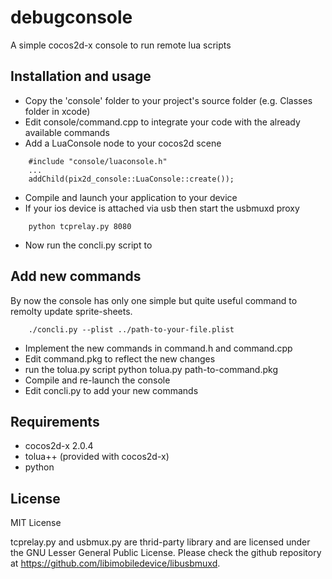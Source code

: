 debugconsole
============

A simple cocos2d-x console to run remote lua scripts

## Installation and usage
* Copy the 'console' folder to your project's source folder (e.g. Classes folder in xcode)
* Edit console/command.cpp to integrate your code with the already available commands
* Add a LuaConsole node to your cocos2d scene
```
    #include "console/luaconsole.h"
    ...
    addChild(pix2d_console::LuaConsole::create());
```
* Compile and launch your application to your device
* If your ios device is attached via usb then start the usbmuxd proxy
```
    python tcprelay.py 8080
```
* Now run the concli.py script to 

## Add new commands
By now the console has only one simple but quite useful command to remolty update sprite-sheets.
```
    ./concli.py --plist ../path-to-your-file.plist
```
* Implement the new commands in command.h and command.cpp
* Edit command.pkg to reflect the new changes
* run the tolua.py script
    python tolua.py path-to-command.pkg
* Compile and re-launch the console
* Edit concli.py to add your new commands

## Requirements

* cocos2d-x 2.0.4
* tolua++ (provided with cocos2d-x)
* python

## License

MIT License

tcprelay.py and usbmux.py are thrid-party library and are licensed under the GNU Lesser General Public
License. Please check the github repository at https://github.com/libimobiledevice/libusbmuxd.
